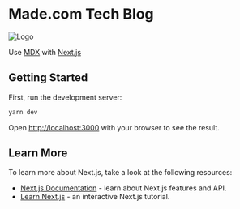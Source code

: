 # Made.com Tech Blog

![Logo](https://media.made.com/mws-assets/images/placeholderLogo.1.png)

Use [MDX](https://github.com/mdx-js/mdx) with [Next.js](https://github.com/zeit/next.js)

## Getting Started

First, run the development server:

```bash
yarn dev
```

Open [http://localhost:3000](http://localhost:3000) with your browser to see the result.

## Learn More

To learn more about Next.js, take a look at the following resources:

- [Next.js Documentation](https://nextjs.org/docs) - learn about Next.js features and
  API.
- [Learn Next.js](https://nextjs.org/learn) - an interactive Next.js tutorial.
